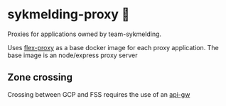 # sykmelding-proxy 🚦
Proxies for applications owned by team-sykmelding.

Uses [flex-proxy](https://github.com/navikt/flex-proxy) as a base docker image for each proxy application. The base image is an node/express proxy server

## Zone crossing
Crossing between GCP and FSS requires the use of an [api-gw](https://github.com/navikt/api-management#add--update-request)